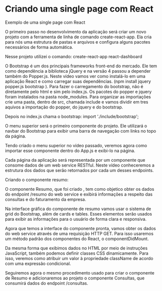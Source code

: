 # Criando uma single page com React
Exemplo de uma single page com React

O primeiro passo no desenvolvimento da aplicação será criar um novo projeto com a ferramenta de linha de comando create-react-app. Ela cria para nós uma estrutura de pastas e arquivos e configura alguns pacotes necessários de forma automática.

Nesse projeto utilizei o comando: create-react-app react-dashboard

O Bootstrap é um dos principais frameworks front-end do mercado. Ele tem como dependência a biblioteca jQuery e na versão 4 passou a depender também do Popper.js. Neste vídeo vamos ver como instalá-lo em uma aplicação React e como carregar suas dependências. (npm install jquery popper.js bootstrap ).
Para fazer o carregamento do bootstrap, não é diretamente pelo html e sim pelo index.js.
Os pacotes do popper e jquery foram instalados na pasta node_modules.
Para organizar as importações crie uma pasta, dentro de src, chamada include e vamos dividir em tres aquivos a importação do popper, do jquery e do bootstrap.

Depois no index.js chama o bootstrap: import './include/bootstrap';

O menu superior será o primeiro componente do projeto. Ele utilizará o navbar do Bootstrap para exibir uma barra de navegação com links no topo da página.

Tendo criado o menu superior no vídeo passado, veremos agora como importar esse componente dentro do App.js e exibi-lo na página.

Cada página da aplicação será representada por um componente que consome dados de um web service RESTful. Neste vídeo conheceremos a estrutura dos dados que serão retornados por cada um desses endpoints.

Criando o componente resumo:

O componente Resumo, que foi criado , tem como objetico obter os dados do endpoint /resumo do web service e exibirá informações a respeito das consultas e do faturamento da empresa.

Na interface gráfica do componente de resumo vamos usar o sistema de grid do Bootstrap, além de cards e tables. Esses elementos serão usados para exibir as informações para o usuário de forma clara e responsiva.

Agora que temos a interface do componente pronta, vamos obter os dados do web service através de uma requisição HTTP GET. Para isso usaremos um método padrão dos componentes do React, o componentDidMount.

Da mesma forma que exibimos dados no HTML por meio de instruções JavaScript, também podemos definir classes CSS dinamicamente. Para isso, veremos como atribuir um valor à propriedade className de acordo com uma expressão condicional.

Seguiremos agora o mesmo procedimento usado para criar o componente de Resumo e adicionaremos ao projeto o componente Consultas, que consumirá dados do endpoint /consultas.

